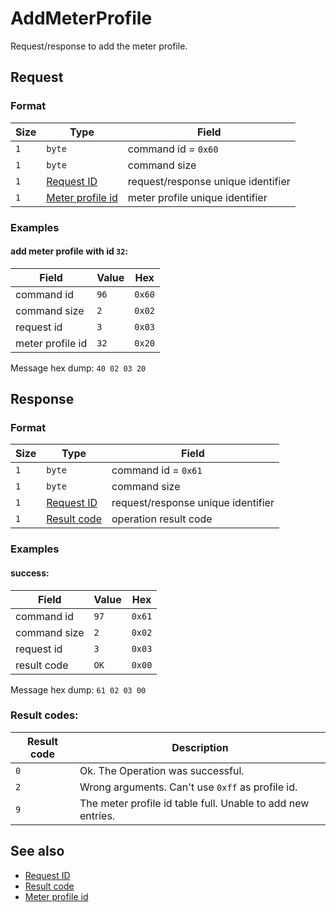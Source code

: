 # AddMeterProfile

Request/response to add the meter profile.


## Request

### Format

| Size | Type                                             | Field                              |
| ---- | ------------------------------------------------ | ---------------------------------- |
| `1`  | `byte`                                           | command id = `0x60`                |
| `1`  | `byte`                                           | command size                       |
| `1`  | [Request ID](../types.md#request-id)             | request/response unique identifier |
| `1`  | [Meter profile id](../types.md#meter-profile-id) | meter profile unique identifier    |


### Examples

#### add meter profile with id `32`:

| Field            | Value | Hex    |
| ---------------- | ----- | ------ |
| command id       | `96`  | `0x60` |
| command size     | `2`   | `0x02` |
| request id       | `3`   | `0x03` |
| meter profile id | `32`  | `0x20` |

Message hex dump: `40 02 03 20`


## Response

### Format

| Size | Type                                   | Field                              |
| ---- | -------------------------------------- | ---------------------------------- |
| `1`  | `byte`                                 | command id = `0x61`                |
| `1`  | `byte`                                 | command size                       |
| `1`  | [Request ID](../types.md#request-id)   | request/response unique identifier |
| `1`  | [Result code](../types.md#result-code) | operation result code              |


### Examples

#### success:

| Field        | Value | Hex    |
| ------------ | ----- | ------ |
| command id   | `97`  | `0x61` |
| command size | `2`   | `0x02` |
| request id   | `3`   | `0x03` |
| result code  | `OK`  | `0x00` |

Message hex dump: `61 02 03 00`


### Result codes:

| Result code | Description                                                 |
| ----------- | ----------------------------------------------------------- |
| `0`         | Ok. The Operation was successful.                           |
| `2`         | Wrong arguments. Can't use `0xff` as profile id.            |
| `9`         | The meter profile id table full. Unable to add new entries. |


## See also

* [Request ID](../types.md#request-id)
* [Result code](../types.md#result-code)
* [Meter profile id](../types.md#meter-profile-id)
